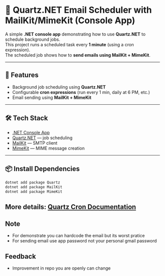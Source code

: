 # 📧 Quartz.NET Email Scheduler with MailKit/MimeKit (Console App)

A simple **.NET console app** demonstrating how to use **Quartz.NET** to schedule background jobs.  
This project runs a scheduled task every **1 minute** (using a cron expression).  
The scheduled job shows how to **send emails using MailKit + MimeKit**.  

---

## 🚀 Features
- Background job scheduling using **Quartz.NET**  
- Configurable **cron expressions** (run every 1 min, daily at 6 PM, etc.)  
- Email sending using **MailKit + MimeKit**   

---

## 🛠️ Tech Stack
- [.NET Console App](https://dotnet.microsoft.com/)  
- [Quartz.NET](https://www.quartz-scheduler.net/) — job scheduling  
- [MailKit](https://github.com/jstedfast/MailKit) — SMTP client  
- [MimeKit](https://github.com/jstedfast/MimeKit) — MIME message creation  

---

## 📦 Install Dependencies
```bash
dotnet add package Quartz
dotnet add package MailKit
dotnet add package MimeKit
```

More details: [Quartz Cron Documentation](https://www.quartz-scheduler.net/documentation/quartz-3.x/quick-start.html)
---
## Note
- For demonstrate you can hardcode the email but its worst pratice
- For sending email use app password not your personal gmail password

## Feedback
- Improvement in repo you are openly can change 
